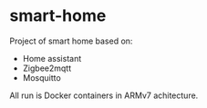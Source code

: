 # smart-home

Project of smart home based on:
* Home assistant
* Zigbee2mqtt
* Mosquitto

All run is Docker containers in ARMv7 achitecture.
